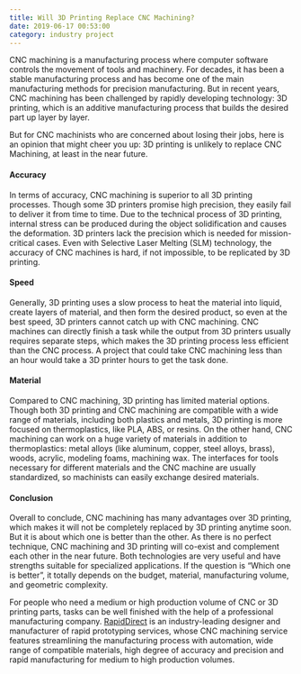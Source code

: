 ```yaml
---
title: Will 3D Printing Replace CNC Machining?
date: 2019-06-17 00:53:00
category: industry project
---
```


CNC machining is a manufacturing process where computer software controls the movement of tools and machinery. For decades, it has been a stable manufacturing process and has become one of the main manufacturing methods for precision manufacturing. But in recent years, CNC machining has been challenged by rapidly developing technology: 3D printing, which is an additive manufacturing process that builds the desired part up layer by layer. 

But for CNC machinists who are concerned about losing their jobs, here is an opinion that might cheer you up: 3D printing is unlikely to replace CNC Machining, at least in the near future.

#### Accuracy

In terms of accuracy, CNC machining is superior to all 3D printing processes. Though some 3D printers promise high precision, they easily fail to deliver it from time to time. Due to the technical process of 3D printing, internal stress can be produced during the object solidification and causes the deformation. 3D printers lack the precision which is needed for mission-critical cases. Even with Selective Laser Melting (SLM) technology, the accuracy of CNC machines is hard, if not impossible, to be replicated by 3D printing.

#### Speed

Generally, 3D printing uses a slow process to heat the material into liquid, create layers of material, and then form the desired product, so even at the best speed, 3D printers cannot catch up with CNC machining. CNC machines can directly finish a task while the output from 3D printers usually requires separate steps, which makes the 3D printing process less efficient than the CNC process. A project that could take CNC machining less than an hour would take a 3D printer hours to get the task done.

#### Material

Compared to CNC machining, 3D printing has limited material options. Though both 3D printing and CNC machining are compatible with a wide range of materials, including both plastics and metals, 3D printing is more focused on thermoplastics, like PLA, ABS, or resins. On the other hand, CNC machining can work on a huge variety of materials in addition to thermoplastics: metal alloys (like aluminum, copper, steel alloys, brass), woods, acrylic, modeling foams, machining wax. The interfaces for tools necessary for different materials and the CNC machine are usually standardized, so machinists can easily exchange desired materials.

#### Conclusion

Overall to conclude, CNC machining has many advantages over 3D printing, which makes it will not be completely replaced by 3D printing anytime soon. But it is about which one is better than the other. As there is no perfect technique, CNC machining and 3D printing will co-exist and complement each other in the near future. Both technologies are very useful and have strengths suitable for specialized applications. If the question is “Which one is better”, it totally depends on the budget, material, manufacturing volume, and geometric complexity. 

For people who need a medium or high production volume of CNC or 3D printing parts, tasks can be well finished with the help of a professional manufacturing company. [RapidDirect](https://www.rapiddirect.com/) is an industry-leading designer and manufacturer of rapid prototyping services, whose CNC machining service features streamlining the manufacturing process with automation, wide range of compatible materials, high degree of accuracy and precision and rapid manufacturing for medium to high production volumes. 